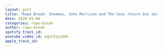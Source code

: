 ```yaml
---
layout: post
title: "Rope Break: Sheamus, John Morrison and The Usos return but our interest did not Jan 3 2019"
date: 2020-01-04
categories: rope-break
author: rope-break
spotify_track_id: 
youtube_video_id: eqnC91ySdkk
apple_track_id: 
---
```

